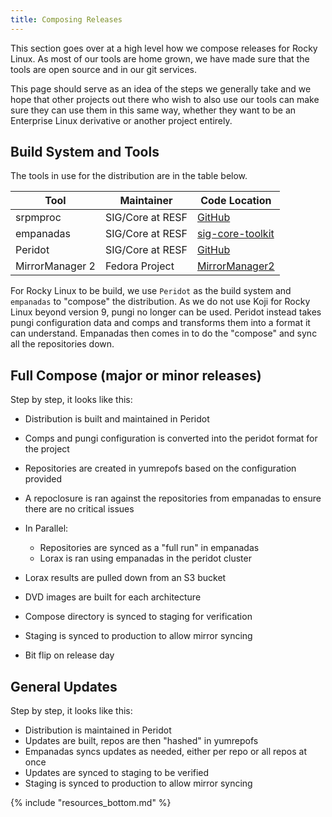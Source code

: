 ```yaml
---
title: Composing Releases
---
```


This section goes over at a high level how we compose releases for Rocky Linux.
As most of our tools are home grown, we have made sure that the tools are open
source and in our git services.

This page should serve as an idea of the steps we generally take and we hope
that other projects out there who wish to also use our tools can make sure they
can use them in this same way, whether they want to be an Enterprise Linux
derivative or another project entirely.

## Build System and Tools

The tools in use for the distribution are in the table below.

| Tool            | Maintainer       | Code Location                                                       |
|-----------------|------------------|---------------------------------------------------------------------|
| srpmproc        | SIG/Core at RESF | [GitHub](https://github.com/rocky-linux/srpmproc)                   |
| empanadas       | SIG/Core at RESF | [sig-core-toolkit](https://github.com/rocky-linux/sig-core-toolkit) |
| Peridot         | SIG/Core at RESF | [GitHub](https://github.com/rocky-linux/peridot)                    |
| MirrorManager 2 | Fedora Project   | [MirrorManager2](https://github.com/fedora-infra/mirrormanager2)    |

For Rocky Linux to be build, we use `Peridot` as the build system and
`empanadas` to "compose" the distribution. As we do not use Koji for Rocky
Linux beyond version 9, pungi no longer can be used. Peridot instead takes
pungi configuration data and comps and transforms them into a format it
can understand. Empanadas then comes in to do the "compose" and sync
all the repositories down.

## Full Compose (major or minor releases)

Step by step, it looks like this:

* Distribution is built and maintained in Peridot
* Comps and pungi configuration is converted into the peridot format for the project
* Repositories are created in yumrepofs based on the configuration provided
* A repoclosure is ran against the repositories from empanadas to ensure there are no critical issues
* In Parallel:

    * Repositories are synced as a "full run" in empanadas
    * Lorax is ran using empanadas in the peridot cluster

* Lorax results are pulled down from an S3 bucket
* DVD images are built for each architecture
* Compose directory is synced to staging for verification
* Staging is synced to production to allow mirror syncing
* Bit flip on release day

## General Updates

Step by step, it looks like this:

* Distribution is maintained in Peridot
* Updates are built, repos are then "hashed" in yumrepofs
* Empanadas syncs updates as needed, either per repo or all repos at once
* Updates are synced to staging to be verified
* Staging is synced to production to allow mirror syncing

{% include "resources_bottom.md" %}
